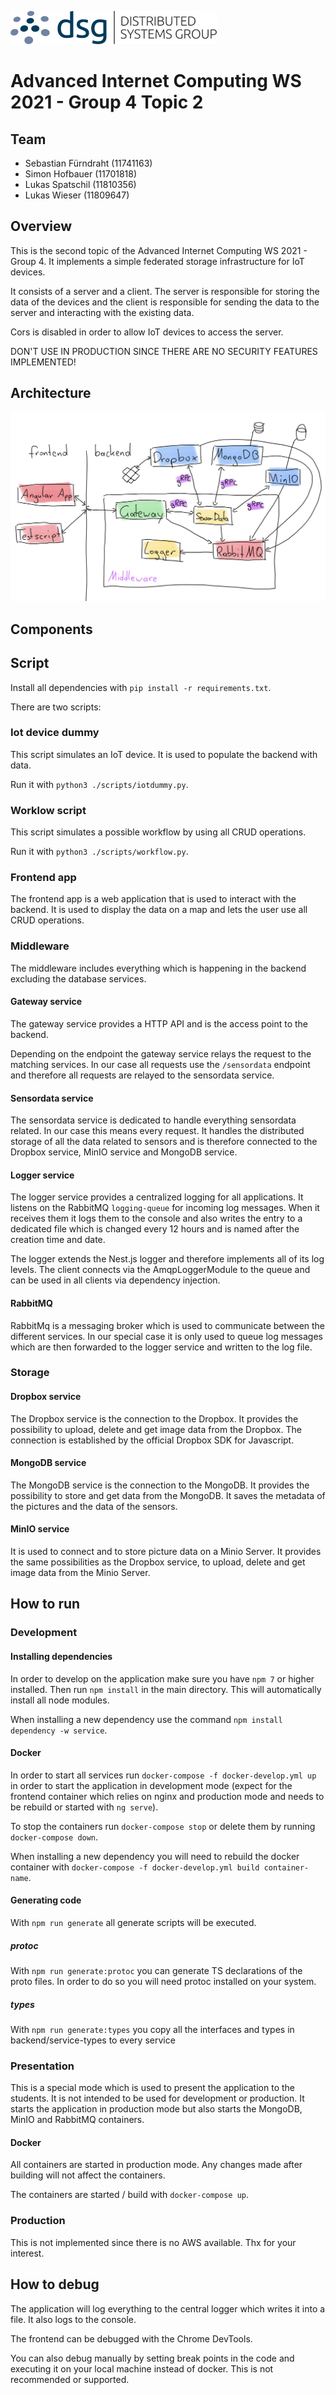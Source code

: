 ![DSG](./docs/dsg_logo.png)

# Advanced Internet Computing WS 2021 - Group 4 Topic 2

## Team

- Sebastian Fürndraht (11741163)
- Simon Hofbauer (11701818)
- Lukas Spatschil (11810356)
- Lukas Wieser (11809647)

## Overview

This is the second topic of the Advanced Internet Computing WS 2021 - Group 4. It implements a simple federated storage infrastructure for IoT devices.

It consists of a server and a client. The server is responsible for storing the data of the devices and the client is responsible for sending the data to the server and interacting with the existing data.

Cors is disabled in order to allow IoT devices to access the server.

DON'T USE IN PRODUCTION SINCE THERE ARE NO SECURITY FEATURES IMPLEMENTED!

## Architecture

![Architecture](./docs/architecture.png)

## Components

## Script

Install all dependencies with `pip install -r requirements.txt`.

There are two scripts:

### Iot device dummy

This script simulates an IoT device. It is used to populate the backend with data.

Run it with `python3 ./scripts/iotdummy.py`.

### Worklow script

This script simulates a possible workflow by using all CRUD operations.

Run it with `python3 ./scripts/workflow.py`.

### Frontend app

The frontend app is a web application that is used to interact with the backend. It is used to display the data on a map and lets the user use all CRUD operations.

### Middleware

The middleware includes everything which is happening in the backend excluding the database services.

#### Gateway service

The gateway service provides a HTTP API and is the access point to the backend. 

Depending on the endpoint the gateway service relays the request to the matching services. In our case all requests use the `/sensordata` endpoint and therefore all requests are relayed to the sensordata service.

#### Sensordata service

The sensordata service is dedicated to handle everything sensordata related. In our case this means every request. It handles the distributed storage of all the data related to sensors and is therefore connected to the Dropbox service, MinIO service and MongoDB service.

#### Logger service

The logger service provides a centralized logging for all applications.
It listens on the RabbitMQ `logging-queue` for incoming log messages. When it receives them it logs them to the console and also writes the entry to a dedicated file which is changed every 12 hours and is named after the creation time and date.

The logger extends the Nest.js logger and therefore implements all of its log levels.
The client connects via the AmqpLoggerModule to the queue and can be used in all clients via dependency injection.

#### RabbitMQ

RabbitMq is a messaging broker which is used to communicate between the different services.
In our special case it is only used to queue log messages which are then forwarded to the logger service and written to the log file.

### Storage

#### Dropbox service

The Dropbox service is the connection to the Dropbox. It provides the possibility to upload, delete and get image data from the Dropbox. The connection is established by the official Dropbox SDK for Javascript.

#### MongoDB service

The MongoDB service is the connection to the MongoDB. It provides the possibility to store and get data from the MongoDB. It saves the metadata of the pictures and the data of the sensors.

#### MinIO service

It is used to connect and to store picture data on a Minio Server. It provides the same possibilities as the Dropbox service, to upload, delete and get image data from the Minio Server.

## How to run

### Development

#### Installing dependencies

In order to develop on the application make sure you have `npm 7` or higher installed.
Then run `npm install` in the main directory. This will automatically install all node modules.

When installing a new dependency use the command `npm install dependency -w service`.

#### Docker

In order to start all services run `docker-compose -f docker-develop.yml up` in order to start the application in development mode (expect for the frontend container which relies on nginx and production mode and needs to be rebuild or started with `ng serve`).

To stop the containers run `docker-compose stop` or delete them by running `docker-compose down`.

When installing a new dependency you will need to rebuild the docker container with `docker-compose -f docker-develop.yml build container-name`.

#### Generating code

With `npm run generate` all generate scripts will be executed.

##### protoc

With `npm run generate:protoc` you can generate TS declarations of the proto files. In order to do so you will need protoc installed on your system.

##### types

With `npm run generate:types` you copy all the interfaces and types in backend/service-types to every service

### Presentation

This is a special mode which is used to present the application to the students. It is not intended to be used for development or production. It starts the application in production mode but also starts the MongoDB, MinIO and RabbitMQ containers.

#### Docker

All containers are started in production mode. Any changes made after building will not affect the containers.

The containers are started / build with `docker-compose up`.

### Production

This is not implemented since there is no AWS available. Thx for your interest.

## How to debug

The application will log everything to the central logger which writes it into a file. It also logs to the console.

The frontend can be debugged with the Chrome DevTools.

You can also debug manually by setting break points in the code and executing it on your local machine instead of docker. This is not recommended or supported.
